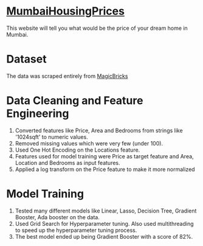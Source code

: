 # [MumbaiHousingPrices](https://abdealib520-mumbaihousingprices-app-w4wk4l.streamlit.app/)
This website will tell you what would be the price of your dream home in Mumbai.

# Dataset
The data was scraped entirely from [MagicBricks](www.magicbricks.com)

# Data Cleaning and Feature Engineering
1. Converted features like Price, Area and Bedrooms from strings like '1024sqft' to numeric values.
2. Removed missing values which were very few (under 100).
3. Used One Hot Encoding on the Locations feature.
4. Features used for model training were Price as target feature and Area, Location and Bedrooms as input features.
5. Applied a log transform on the Price feature to make it more normalized

# Model Training
1. Tested many different models like Linear, Lasso, Decision Tree, Gradient Booster, Ada booster on the data.
2. Used Grid Search for Hyperparameter tuning. Also used multithreading to speed up the hyperparameter tuning process.
3. The best model ended up being Gradient Booster with a score of 82%.
